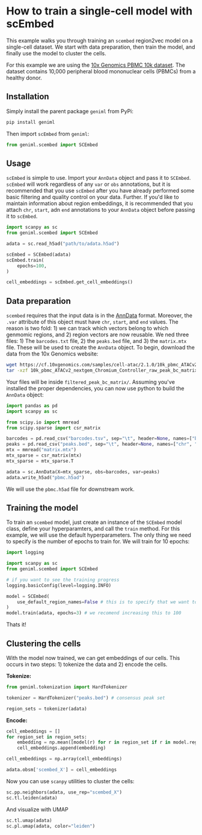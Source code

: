 # How to train a single-cell model with scEmbed

This example walks you through training an `scembed` region2vec model on a single-cell dataset. We start with data preparation, then train the model, and finally use the model to cluster the cells.

For this example we are using the [10x Genomics PBMC 10k dataset](https://www.10xgenomics.com/resources/datasets/10k-human-pbmcs-atac-v2-chromium-controller-2-standard). The dataset contains 10,000 peripheral blood mononuclear cells (PBMCs) from a healthy donor.


## Installation
Simply install the parent package `geniml` from PyPi:

```bash
pip install geniml
```

Then import `scEmbed` from `geniml`:

```python
from geniml.scembed import SCEmbed
```

## Usage
`scEmbed` is simple to use. Import your `AnnData` object and pass it to `SCEmbed`. `scEmbed` will work regardless of any `var` or `obs` annotations, but it is recommended that you use `scEmbed` after you have already performed some basic filtering and quality control on your data. Further. If you'd like to maintain information about region embeddings, it is recommended that you attach `chr`, `start`, adn `end` annotations to your `AnnData` object before passing it to `scEmbed`.

```python
import scanpy as sc
from geniml.scembed import SCEmbed

adata = sc.read_h5ad("path/to/adata.h5ad")

scEmbed = SCEmbed(adata)
scEmbed.train(
    epochs=100,
)

cell_embeddings = scEmbed.get_cell_embeddings()
```


## Data preparation
`scembed` requires that the input data is in the [AnnData](https://anndata.readthedocs.io/en/latest/) format. Moreover, the `.var` attribute of this object must have `chr`, `start`, and `end` values. The reason is two fold: 1) we can track which vectors belong to which genmomic regions, and 2) region vectors are now reusable. We ned three files: 1) The `barcodes.txt` file, 2) the `peaks.bed` file, and 3) the `matrix.mtx` file. These will be used to create the `AnnData` object. To begin, download the data from the 10x Genomics website:

```bash
wget https://cf.10xgenomics.com/samples/cell-atac/2.1.0/10k_pbmc_ATACv2_nextgem_Chromium_Controller/10k_pbmc_ATACv2_nextgem_Chromium_Controller_raw_peak_bc_matrix.tar.gz
tar -xzf 10k_pbmc_ATACv2_nextgem_Chromium_Controller_raw_peak_bc_matrix.tar.gz
```

Your files will be inside `filtered_peak_bc_matrix/`. Assuming you've installed the proper dependencies, you can now use python to build the `AnnData` object:

```python
import pandas as pd
import scanpy as sc

from scipy.io import mmread
from scipy.sparse import csr_matrix

barcodes = pd.read_csv("barcodes.tsv", sep="\t", header=None, names=["barcode"])
peaks = pd.read_csv("peaks.bed", sep="\t", header=None, names=["chr", "start", "end"])
mtx = mmread("matrix.mtx")
mtx_sparse = csr_matrix(mtx)
mtx_sparse = mtx_sparse.T

adata = sc.AnnData(X=mtx_sparse, obs=barcodes, var=peaks)
adata.write_h5ad("pbmc.h5ad")
```

We will use the `pbmc.h5ad` file for downstream work.

## Training the model
To train an `scembed` model, just create an instance of the `SCEmbed` model class, define your hyperparamters, and call the `train` method. For this example, we will use the default hyperparameters. The only thing we need to specify is the number of epochs to train for. We will train for 10 epochs:

```python
import logging

import scanpy as sc
from geniml.scembed import SCEmbed

# if you want to see the training progress
logging.basicConfig(level=logging.INFO)

model = SCEmbed(
    use_default_region_names=False # this is to specify that we want to use chr, start, end.
)
model.train(adata, epochs=3) # we recomend increasing this to 100
```

Thats it!

## Clustering the cells
With the model now trained, we can get embeddings of our cells. This occurs in two steps: 1) tokenize the data and 2) encode the cells.

**Tokenize:**
```python
from geniml.tokenization import HardTokenizer

tokenizer = HardTokenizer("peaks.bed") # consensus peak set

region_sets = tokenizer(adata)
```

**Encode:**
```python
cell_embeddings = []
for region_set in region_sets:
    embedding = np.mean([model(r) for r in region_set if r in model.region2vec, axis=0])
    cell_embeddings.append(embedding)

cell_embeddings = np.array(cell_embeddings)

adata.obsm['scembed_X'] = cell_embeddings
```

Now you can use `scanpy` utilities to cluster the cells:

```python
sc.pp.neighbors(adata, use_rep="scembed_X")
sc.tl.leiden(adata)
```

And visualize with UMAP

```python
sc.tl.umap(adata)
sc.pl.umap(adata, color="leiden")
```